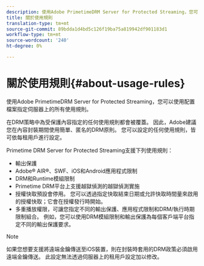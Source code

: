 ```yaml
---
description: 使用Adobe PrimetimeDRM Server for Protected Streaming，您可以使用配置檔案指定伺服器上的所有使用規則。
title: 關於使用規則
translation-type: tm+mt
source-git-commit: 89bdda1d4bd5c126f19ba75a819942df901183d1
workflow-type: tm+mt
source-wordcount: '240'
ht-degree: 0%

---
```



# 關於使用規則{#about-usage-rules}

使用Adobe PrimetimeDRM Server for Protected Streaming，您可以使用配置檔案指定伺服器上的所有使用規則。

在DRM策略中為受保護內容指定的任何使用規則都會被覆蓋。 因此，Adobe建議您在內容封裝期間使用簡單、匿名的DRM原則。 您可以設定的任何使用規則，皆可依每租用戶進行設定。

Primetime DRM Server for Protected Streaming支援下列使用規則：

* 輸出保護
* Adobe® AIR®、SWF、iOS和Android應用程式限制
* DRM和Runtime模組限制
* Primetime DRM平台上支援越獄偵測的越獄偵測實施
* 授權快取預設會停用。 您可以透過指定快取結束日期或允許快取時間量來啟用的授權快取；它會在授權發行時開始。
* 多重播放權限，可讓您指定不同的輸出保護、應用程式限制和DRM/執行時期限制組合。 例如，您可以使用DRM模組限制和輸出保護為每個客戶端平台指定不同的輸出保護要求。

>[!NOTE]
>
>如果您想要支援將遠端金鑰傳送至iOS裝置，則在封裝時套用的DRM政策必須啟用遠端金鑰傳送。 此設定無法透過伺服器上的租用戶設定加以修改。

